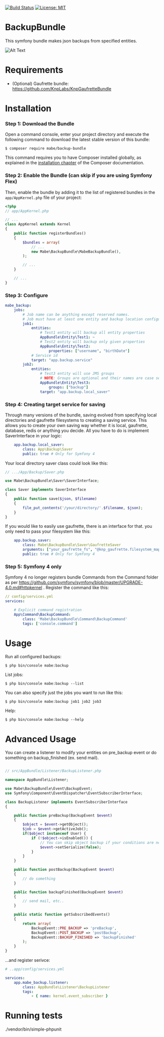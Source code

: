 [![Build Status](https://travis-ci.org/mbeineris/BackupBundle.svg?branch=master)](https://travis-ci.org/mbeineris/BackupBundle) [![License: MIT](https://img.shields.io/badge/License-MIT-yellow.svg)](https://opensource.org/licenses/MIT)
# BackupBundle

This symfony bundle makes json backups from specified entities.

![Alt Text](https://media.giphy.com/media/nqbW208pJENqHvhtaa/giphy.gif)

Requirements
============
- (Optional) Gaufrette bundle: https://github.com/KnpLabs/KnpGaufretteBundle

Installation
============

### Step 1: Download the Bundle

Open a command console, enter your project directory and execute the
following command to download the latest stable version of this bundle:

```console
$ composer require mabe/backup-bundle
```

This command requires you to have Composer installed globally, as explained
in the [installation chapter](https://getcomposer.org/doc/00-intro.md)
of the Composer documentation.

### Step 2: Enable the Bundle (can skip if you are using Symfony Flex)

Then, enable the bundle by adding it to the list of registered bundles
in the `app/AppKernel.php` file of your project:

```php
<?php
// app/AppKernel.php

// ...
class AppKernel extends Kernel
{
    public function registerBundles()
    {
        $bundles = array(
            // ...
            new Mabe\BackupBundle\MabeBackupBundle(),
        );

        // ...
    }

    // ...
}
```

### Step 3: Configure
```yml
mabe_backup:
    jobs:
        # Job name can be anything except reserved names.
        # Job must have at least one entity and backup location configured.
        job1:
            entities:
                # Test1 entity will backup all entity properties
                AppBundle\Entity\Test1: ~
                # Test2 entity will backup only given properties
                AppBundle\Entity\Test2:
                    properties: ["username", "birthDate"]
            # Service id        
            target: "app.backup.service"
        job2:
            entities:
                # Test3 entity will use JMS groups
                # NOTE: Groups are optional and their names are case sensitive
                AppBundle\Entity\Test3:
                    groups: ["backup"]
                target: "app.backup.local_saver"
```
### Step 4: Creating target service for saving
Through many versions of the bundle, saving evolved from specifying local directories and gaufrette
filesystems to creating a saving service. This allows you to create your own saving way whether it is local, gaufrette, database, redis or anything you decide. All you have to do is implement SaverInterface in your logic:
```yml
    app.backup.local_saver:
        class: App\Backup\Saver
        public: true # Only for Symfony 4
```
Your local directory saver class could look like this:
```php
// .../App/Backup/Saver.php

use Mabe\BackupBundle\Saver\SaverInterface;

class Saver implements SaverInterface
{
    public function save($json, $filename)
    {
        file_put_contents('/your/directory/'.$filename, $json);
    }
}
```
If you would like to easily use gaufrette, there is an interface for that. you only need to pass your filesystem like this:
```yml
    app.backup.saver:
        class: Mabe\BackupBundle\Saver\GaufretteSaver
        arguments: ["your_gaufrette_fs", "@knp_gaufrette.filesystem_map"]
        public: true # Only for Symfony 4
```

### Step 5: Symfony 4 only
Symfony 4 no longer registers bundle Commands from the Command folder as per https://github.com/symfony/symfony/blob/master/UPGRADE-4.0.md#httpkernel .
Register the command like this:
```yml
// config/services.yml
services:

    # Explicit command registration
    App\Command\BackupCommand:
        class: 'Mabe\BackupBundle\Command\BackupCommand'
        tags: ['console.command']
```

Usage
============
Run all configured backups:
```console
$ php bin/console mabe:backup
```
List jobs:
```console
$ php bin/console mabe:backup --list
```
You can also specify just the jobs you want to run like this:
```console
$ php bin/console mabe:backup job1 job2 job3
```
Help:
```console
$ php bin/console mabe:backup --help
```
Advanced Usage
============
You can create a listener to modify your entities on pre_backup event or do something on backup_finished (ex. send mail).
```php

// src/AppBundle/Listener/BackupListener.php

namespace AppBundle\Listener;

use Mabe\BackupBundle\Event\BackupEvent;
use Symfony\Component\EventDispatcher\EventSubscriberInterface;

class BackupListener implements EventSubscriberInterface
{

    public function preBackup(BackupEvent $event)
    {
        $object = $event->getObject();
        $job = $event->getActiveJob();
        if($object instanceof User) {
            if (!$object->isEnabled()) {
                // You can skip object backup if your conditions are not met
                $event->setSerialize(false);
            }
        }
    }

    public function postBackup(BackupEvent $event)
    {
        // do something
    }

    public function backupFinished(BackupEvent $event)
    {
        // send mail, etc..
    }

    public static function getSubscribedEvents()
    {
        return array(
            BackupEvent::PRE_BACKUP => 'preBackup',
            BackupEvent::POST_BACKUP => 'postBackup',
            BackupEvent::BACKUP_FINISHED => 'backupFinished'
        );
    }
}
```
...and register serivce:
```yml
# ..app/config/services.yml

services:
    app.mabe_backup.listener:
        class: AppBundle\Listener\BackupListener
        tags:
            - { name: kernel.event_subscriber }
```

Running tests
============
./vendor/bin/simple-phpunit
